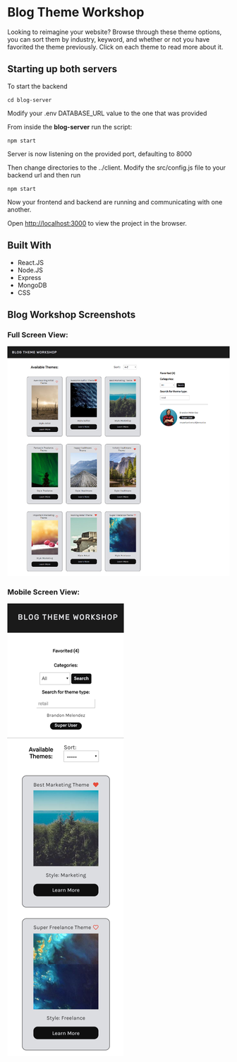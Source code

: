 # Blog Theme Workshop

Looking to reimagine your website? Browse through these theme options, you can sort them by industry, keyword, and whether or not you have favorited the theme previously. Click on each theme to read more about it.

## Starting up both servers

To start the backend

```
cd blog-server
```

Modify your .env DATABASE_URL value to the one that was provided

From inside the **blog-server** run the script:

```
npm start
```

Server is now listening on the provided port, defaulting to 8000

Then change directories to the ../client. Modify the src/config.js file to your backend url and then run

```
npm start
```

Now your frontend and backend are running and communicating with one another.

Open [http://localhost:3000](http://localhost:3000) to view the project in the browser.

## Built With

- React.JS
- Node.JS
- Express
- MongoDB
- CSS

## Blog Workshop Screenshots

### Full Screen View:

![Fullscreen view](public/images/fullscreen.png)

### Mobile Screen View:

![Mobile View](public/images/mobile1.png)
